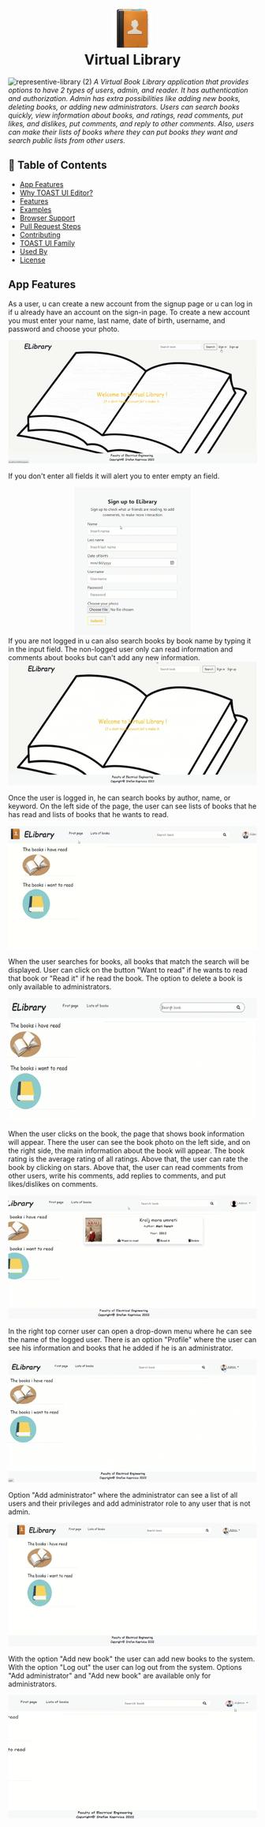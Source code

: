 <h1 align="center" color="blue">
  <img src="gifs/book-nav.png" alt="Markdownify" width="80" height="80">
  <br>
  Virtual Library
  <br>
</h1>

![representive-library (2)](https://github.com/StefannKoo/Virtual-Book-Library/assets/94062363/083f858f-30a5-454b-9408-a6bbab62e4a6)
<i> A Virtual Book Library application that provides options to have 2 types of users, admin, and reader. It has authentication and authorization. Admin has extra possibilities like adding new books, deleting books, or adding new administrators.
Users can search books quickly, view information about books, and ratings, read comments, put likes, and dislikes, put comments, and reply to other comments. Also, users can make their lists of books where they can put books they want and search public lists from other users. </i>
## 🚩 Table of Contents

- [App Features](#app-features)
- [Why TOAST UI Editor?](#-why-toast-ui-editor)
- [Features](#-features)
- [Examples](#-examples)
- [Browser Support](#-browser-support)
- [Pull Request Steps](#-pull-request-steps)
- [Contributing](#-contributing)
- [TOAST UI Family](#-toast-ui-family)
- [Used By](#-used-by)
- [License](#-license)
## App Features
As a user, u can create a new account from the signup page or u can log in if u already have an account on the sign-in page. To create a new account you must enter your name, last name, date of birth, username, and password and choose your photo. 

<img src="gifs/sign-up-record.gif" height="250px" width="600px" >

If you don't enter all fields it will alert you to enter empty an field.

<div align="center" width="600px"><img src="gifs/sign-up-invalid.gif" height="300px" ></div>
If you are not logged in u can also search books by book name by typing it in the input field. The non-logged user only can read information and comments about books but can't add any new information.

<img src="gifs/search-books-not-logged.gif" height="250px" width="600px" >

Once the user is logged in, he can search books by author, name, or keyword. On the left side of the page, the user can see lists of books that he has read and lists of books that he wants to read.

<img src="gifs/read-want-read.gif" height="250px" width="600px" >

When the user searches for books, all books that match the search will be displayed. User can click on the button "Want to read" if he wants to read that book or "Read it" if he read the book. The option to delete a book is only available to administrators.

<img src="gifs/check-read-want.gif" height="250px" width="600px" >

When the user clicks on the book, the page that shows book information will appear.  There the user can see the book photo on the left side, and on the right side, the main information about the book will appear. The book rating is the average rating of all ratings. Above that, the user can rate the book by clicking on stars. Above that, the user can read comments from other users, write his comments, add replies to comments, and put likes/dislikes on comments.

<img src="gifs/book-page1.gif" height="250px" width="600px" >

In the right top corner user can open a drop-down menu where he can see the name of the logged user. There is an option "Profile" where the user can see his information and books that he added if he is an administrator.

<img src="gifs/profile.gif" height="250px" width="600px" >

Option "Add administrator" where the administrator can see a list of all users and their privileges and add administrator role to any user that is not admin.

<img src="gifs/add-admin1.gif" height="250px" width="600px" >

 With the option "Add new book" the user can add new books to the system. With the option "Log out" the user can log out from the system. Options "Add administrator" and "Add new book" are available only for administrators.
 
<img src="gifs/add-book.gif" height="250px" width="600px" >
